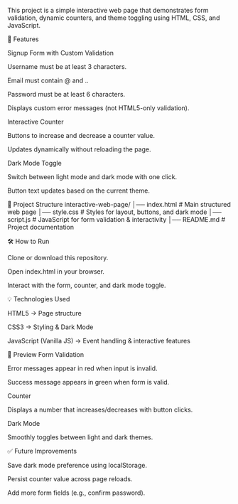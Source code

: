 This project is a simple interactive web page that demonstrates form validation, dynamic counters, and theme toggling using HTML, CSS, and JavaScript.

🚀 Features

Signup Form with Custom Validation

Username must be at least 3 characters.

Email must contain @ and ..

Password must be at least 6 characters.

Displays custom error messages (not HTML5-only validation).

Interactive Counter

Buttons to increase and decrease a counter value.

Updates dynamically without reloading the page.

Dark Mode Toggle

Switch between light mode and dark mode with one click.

Button text updates based on the current theme.

📂 Project Structure
interactive-web-page/
│── index.html      # Main structured web page
│── style.css       # Styles for layout, buttons, and dark mode
│── script.js       # JavaScript for form validation & interactivity
│── README.md       # Project documentation

🛠️ How to Run

Clone or download this repository.

Open index.html in your browser.

Interact with the form, counter, and dark mode toggle.

💡 Technologies Used

HTML5 → Page structure

CSS3 → Styling & Dark Mode

JavaScript (Vanilla JS) → Event handling & interactive features

📸 Preview
Form Validation

Error messages appear in red when input is invalid.

Success message appears in green when form is valid.

Counter

Displays a number that increases/decreases with button clicks.

Dark Mode

Smoothly toggles between light and dark themes.

✅ Future Improvements

Save dark mode preference using localStorage.

Persist counter value across page reloads.

Add more form fields (e.g., confirm password).
